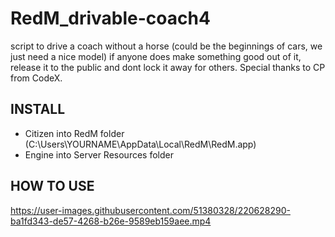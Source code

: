 # RedM_drivable-coach4
script to drive a coach without a horse (could be the beginnings of cars, we just need a nice model) if anyone does make something good out of it, release it to the public and dont lock it away for others. Special thanks to CP from CodeX.

## INSTALL

- Citizen into RedM folder (C:\Users\YOURNAME\AppData\Local\RedM\RedM.app)
- Engine into Server Resources folder

## HOW TO USE

https://user-images.githubusercontent.com/51380328/220628290-ba1fd343-de57-4268-b26e-9589eb159aee.mp4
